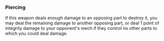 ### Piercing
If this weapon deals enough damage to an opposing part to destroy it, you may deal the remaining damage to another opposing part, or deal 1 point of integrity damage to your opponent's mech if they control no other parts to which you could deal damage.